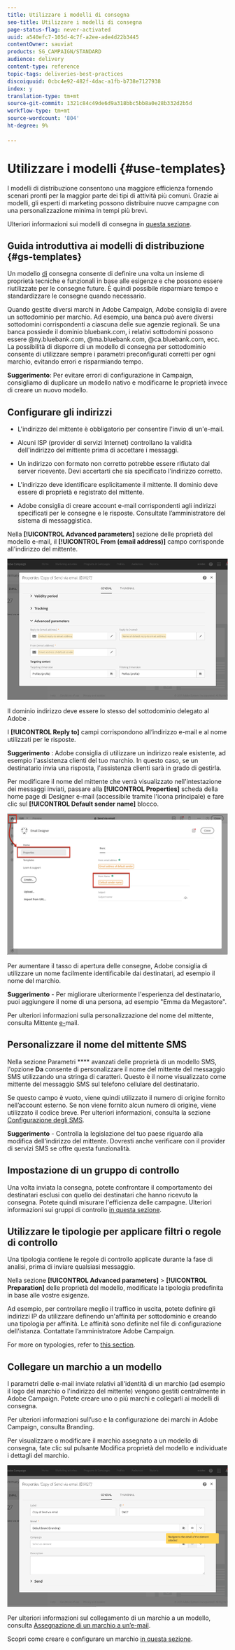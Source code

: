 ```yaml
---
title: Utilizzare i modelli di consegna
seo-title: Utilizzare i modelli di consegna
page-status-flag: never-activated
uuid: a540efc7-105d-4c7f-a2ee-ade4d22b3445
contentOwner: sauviat
products: SG_CAMPAIGN/STANDARD
audience: delivery
content-type: reference
topic-tags: deliveries-best-practices
discoiquuid: 0cbc4e92-482f-4dac-a1fb-b738e7127938
index: y
translation-type: tm+mt
source-git-commit: 1321c84c49de6d9a318bbc5bb8a0e28b332d2b5d
workflow-type: tm+mt
source-wordcount: '804'
ht-degree: 9%

---
```



# Utilizzare i modelli {#use-templates}

I modelli di distribuzione consentono una maggiore efficienza fornendo scenari pronti per la maggior parte dei tipi di attività più comuni. Grazie ai modelli, gli esperti di marketing possono distribuire nuove campagne con una personalizzazione minima in tempi più brevi.

Ulteriori informazioni sui modelli di consegna in [questa sezione](../../start/using/marketing-activity-templates.md).

## Guida introduttiva ai modelli di distribuzione {#gs-templates}

Un modello [di](../../start/using/marketing-activity-templates.md#creating-a-new-template) consegna consente di definire una volta un insieme di proprietà tecniche e funzionali in base alle esigenze e che possono essere riutilizzate per le consegne future. È quindi possibile risparmiare tempo e standardizzare le consegne quando necessario.

Quando gestite diversi marchi in  Adobe Campaign,  Adobe consiglia di avere un sottodominio per marchio. Ad esempio, una banca può avere diversi sottodomini corrispondenti a ciascuna delle sue agenzie regionali. Se una banca possiede il dominio bluebank.com, i relativi sottodomini possono essere @ny.bluebank.com, @ma.bluebank.com, @ca.bluebank.com, ecc. La possibilità di disporre di un modello di consegna per sottodominio consente di utilizzare sempre i parametri preconfigurati corretti per ogni marchio, evitando errori e risparmiando tempo.

**Suggerimento**:  Per evitare errori di configurazione in Campaign, consigliamo di duplicare un modello nativo e modificarne le proprietà invece di creare un nuovo modello.

## Configurare gli indirizzi

* L&#39;indirizzo del mittente è obbligatorio per consentire l&#39;invio di un&#39;e-mail.

* Alcuni ISP (provider di servizi Internet) controllano la validità dell&#39;indirizzo del mittente prima di accettare i messaggi.

* Un indirizzo con formato non corretto potrebbe essere rifiutato dal server ricevente. Devi accertarti che sia specificato l&#39;indirizzo corretto.

* L&#39;indirizzo deve identificare esplicitamente il mittente. Il dominio deve essere di proprietà e registrato del mittente.

*  Adobe consiglia di creare account e-mail corrispondenti agli indirizzi specificati per le consegne e le risposte. Consultate l’amministratore del sistema di messaggistica.

Nella **[!UICONTROL Advanced parameters]** sezione delle proprietà del modello e-mail, il **[!UICONTROL From (email address)]** campo corrisponde all&#39;indirizzo del mittente.

![](assets/template-parameters.png)

Il dominio indirizzo deve essere lo stesso del sottodominio delegato al Adobe .

I **[!UICONTROL Reply to]** campi corrispondono all’indirizzo e-mail e al nome utilizzati per le risposte.

**Suggerimento** :  Adobe consiglia di utilizzare un indirizzo reale esistente, ad esempio l&#39;assistenza clienti del tuo marchio. In questo caso, se un destinatario invia una risposta, l&#39;assistenza clienti sarà in grado di gestirla.

Per modificare il nome del mittente che verrà visualizzato nell&#39;intestazione dei messaggi inviati, passare alla **[!UICONTROL Properties]** scheda della home page di Designer e-mail (accessibile tramite l&#39;icona principale) e fare clic sul **[!UICONTROL Default sender name]** blocco.

![](assets/template-content.png)

Per aumentare il tasso di apertura delle consegne,  Adobe consiglia di utilizzare un nome facilmente identificabile dai destinatari, ad esempio il nome del marchio.

**Suggerimento** - Per migliorare ulteriormente l&#39;esperienza del destinatario, puoi aggiungere il nome di una persona, ad esempio &quot;Emma da Megastore&quot;.

Per ulteriori informazioni sulla personalizzazione del nome del mittente, consulta Mittente [e-](../../designing/using/subject-line.md#email-sender)mail.

## Personalizzare il nome del mittente SMS

Nella sezione Parametri **** avanzati delle proprietà di un modello SMS, l&#39;opzione **Da** consente di personalizzare il nome del mittente del messaggio SMS utilizzando una stringa di caratteri. Questo è il nome visualizzato come mittente del messaggio SMS sul telefono cellulare del destinatario.

Se questo campo è vuoto, viene quindi utilizzato il numero di origine fornito nell’account esterno. Se non viene fornito alcun numero di origine, viene utilizzato il codice breve. Per ulteriori informazioni, consulta la sezione [Configurazione degli SMS](../../administration/using/configuring-sms-channel.md).

**Suggerimento** - Controlla la legislazione del tuo paese riguardo alla modifica dell&#39;indirizzo del mittente. Dovresti anche verificare con il provider di servizi SMS se offre questa funzionalità.

## Impostazione di un gruppo di controllo

Una volta inviata la consegna, potete confrontare il comportamento dei destinatari esclusi con quello dei destinatari che hanno ricevuto la consegna. Potete quindi misurare l&#39;efficienza delle campagne. Ulteriori informazioni sui gruppi di controllo [in questa sezione](../../sending/using/control-group.md).

## Utilizzare le tipologie per applicare filtri o regole di controllo

Una tipologia contiene le regole di controllo applicate durante la fase di analisi, prima di inviare qualsiasi messaggio.

Nella sezione **[!UICONTROL Advanced parameters]** > **[!UICONTROL Preparation]** delle proprietà del modello, modificate la tipologia predefinita in base alle vostre esigenze.

Ad esempio, per controllare meglio il traffico in uscita, potete definire gli indirizzi IP da utilizzare definendo un&#39;affinità per sottodominio e creando una tipologia per affinità. Le affinità sono definite nel file di configurazione dell&#39;istanza. Contattate l’amministratore  Adobe Campaign.

For more on typologies, refer to [this section](../../sending/using/managing-typologies.md).

## Collegare un marchio a un modello

I parametri delle e-mail inviate relativi all&#39;identità di un marchio (ad esempio il logo del marchio o l&#39;indirizzo del mittente) vengono gestiti centralmente in  Adobe Campaign. Potete creare uno o più marchi e collegarli ai modelli di consegna.

Per ulteriori informazioni sull’uso e la configurazione dei marchi in  Adobe Campaign, consulta Branding.

Per visualizzare o modificare il marchio assegnato a un modello di consegna, fate clic sul pulsante Modifica proprietà del modello e individuate i dettagli del marchio.

![](assets/template-brand.png)

Per ulteriori informazioni sul collegamento di un marchio a un modello, consulta [Assegnazione di un marchio a un’e-mail](../../administration/using/branding.md#assigning-a-brand-to-an-email).

Scopri come creare e configurare un marchio [in questa sezione](../../administration/using/branding.md#creating-a-brand).
